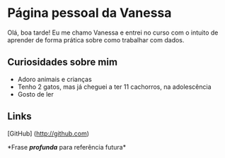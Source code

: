 # Página pessoal da Vanessa

Olá, boa tarde! Eu me chamo Vanessa e entrei no curso com o intuito de aprender de forma prática sobre como trabalhar com dados.

## Curiosidades sobre mim
 - Adoro animais e crianças
 - Tenho 2 gatos, mas já cheguei a ter 11 cachorros, na adolescência
 - Gosto de ler

## Links
[GitHub] (http://github.com)


\*Frase ***profunda*** para referência futura\*


